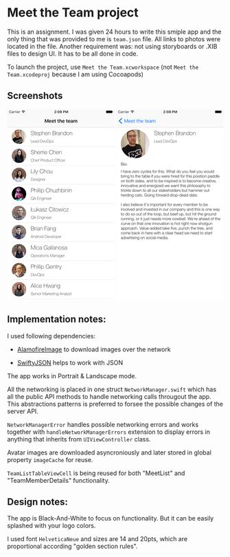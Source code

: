 # Meet the Team project

This is an assignment. I was given 24 hours to write this smiple app and the only thing that was provided to me is `team.json` file. All links to photos were located in the file.
Another requirement was: not using storyboards or .XIB files to design UI. It has to be all done in code.

To launch the project, use `Meet the Team.xcworkspace` (not `Meet the Team.xcodeproj` because I am using Cocoapods)

## Screenshots
![screenshot1](/screenshots/screen1.png "screenshot1")
![screenshot2](/screenshots/screen2.png "screenshot2")

## Implementation notes:

I used following dependencies:

- [AlamofireImage](https://github.com/Alamofire/AlamofireImage) to download images over the network

- [SwiftyJSON](https://github.com/SwiftyJSON/SwiftyJSON) helps to work with JSON


The app works in Portrait & Landscape mode.

All the networking is placed in one struct `NetworkManager.swift` which has all the public API methods to handle networking calls througout the app. This abstractions patterns is preferred to forsee the possible changes of the server API.

`NetworkManagerError` handles possible networking errors and works together with `handleNetworkManagerErrors` extension to display errors in anything that inherits from `UIViewController` class.

Avatar images are downloaded asyncroniously and later stored in global property `imageCache` for reuse.

`TeamListTableViewCell` is being reused for both "MeetList" and "TeamMemberDetails" functionality.

## Design notes:
The app is Black-And-White to focus on functionality. But it can be easily splashed with your logo colors.

I used font `HelveticaNeue` and sizes are 14 and 20pts, which are proportional according "golden section rules".
